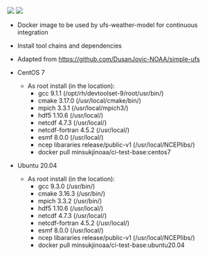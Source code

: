 ![](https://github.com/MinsukJi-NOAA/ci-test-base/workflows/centos%207/badge.svg)
![](https://github.com/MinsukJi-NOAA/ci-test-base/workflows/ubuntu%2020.04/badge.svg)

- Docker image to be used by ufs-weather-model for continuous integration
- Install tool chains and dependencies
- Adapted from https://github.com/DusanJovic-NOAA/simple-ufs

- CentOS 7
  - As root install (in the location):
    - gcc 9.1.1 (/opt/rh/devtoolset-9/root/usr/bin/)
    - cmake 3.17.0 (/usr/local/cmake/bin/)
    - mpich 3.3.1 (/usr/local/mpich3/)
    - hdf5 1.10.6 (/usr/local/)
    - netcdf 4.7.3 (/usr/local/)
    - netcdf-fortran 4.5.2 (/usr/local/)
    - esmf 8.0.0 (/usr/local/)
    - ncep libararies release/public-v1 (/usr/local/NCEPlibs/)
    - docker pull minsukjinoaa/ci-test-base:centos7

- Ubuntu 20.04
  - As root install (in the location):
    - gcc 9.3.0 (/usr/bin/)
    - cmake 3.16.3 (/usr/bin/)
    - mpich 3.3.2 (/usr/bin/)
    - hdf5 1.10.6 (/usr/local/)
    - netcdf 4.7.3 (/usr/local/)
    - netcdf-fortran 4.5.2 (/usr/local/)
    - esmf 8.0.0 (/usr/local/)
    - ncep libararies release/public-v1 (/usr/local/NCEPlibs/)
    - docker pull minsukjinoaa/ci-test-base:ubuntu20.04
